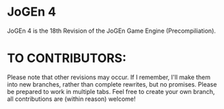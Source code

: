 # JoGEn 4
  JoGEn 4 is the 18th Revision of the JoGEn Game Engine (Precompiliation).
  
  
  
# TO CONTRIBUTORS:
  Please note that other revisions may occur. If I remember, I'll make them into new branches, rather than complete rewrites, but no
promises. Please be prepared to work in multiple tabs. Feel free to create your own branch, all contributions are (within reason) welcome!
